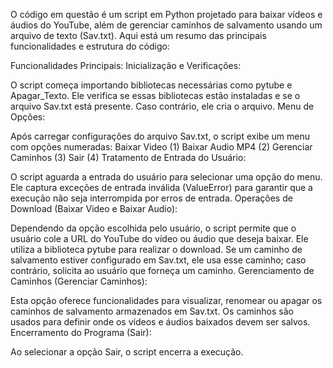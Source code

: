 O código em questão é um script em Python projetado para baixar vídeos e áudios do YouTube, além de gerenciar caminhos de salvamento usando um arquivo de texto (Sav.txt). Aqui está um resumo das principais funcionalidades e estrutura do código:

Funcionalidades Principais:
Inicialização e Verificações:

O script começa importando bibliotecas necessárias como pytube e Apagar_Texto. Ele verifica se essas bibliotecas estão instaladas e se o arquivo Sav.txt está presente. Caso contrário, ele cria o arquivo.
Menu de Opções:

Após carregar configurações do arquivo Sav.txt, o script exibe um menu com opções numeradas:
Baixar Video (1)
Baixar Audio MP4 (2)
Gerenciar Caminhos (3)
Sair (4)
Tratamento de Entrada do Usuário:

O script aguarda a entrada do usuário para selecionar uma opção do menu. Ele captura exceções de entrada inválida (ValueError) para garantir que a execução não seja interrompida por erros de entrada.
Operações de Download (Baixar Video e Baixar Audio):

Dependendo da opção escolhida pelo usuário, o script permite que o usuário cole a URL do YouTube do vídeo ou áudio que deseja baixar. Ele utiliza a biblioteca pytube para realizar o download. Se um caminho de salvamento estiver configurado em Sav.txt, ele usa esse caminho; caso contrário, solicita ao usuário que forneça um caminho.
Gerenciamento de Caminhos (Gerenciar Caminhos):

Esta opção oferece funcionalidades para visualizar, renomear ou apagar os caminhos de salvamento armazenados em Sav.txt. Os caminhos são usados para definir onde os vídeos e áudios baixados devem ser salvos.
Encerramento do Programa (Sair):

Ao selecionar a opção Sair, o script encerra a execução.
